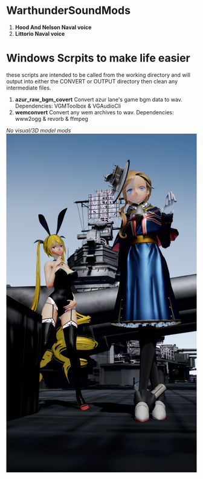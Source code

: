 # WarthunderSoundMods
1. __Hood And Nelson Naval voice__
2. __Littorio Naval voice__

# Windows Scrpits to make life easier
these scripts are intended to be called from the working directory and will output into either the CONVERT or OUTPUT directory then clean any intermediate files.
1. __azur_raw_bgm_covert__
Convert azur lane's game bgm data to wav.
Dependencies: VGMToolbox & VGAudioCli
2. __wemconvert__
Convert any wem archives to wav.
Dependencies: www2ogg & revorb & ffmpeg


_No visual/3D model mods_
![Hood and Nelson](/assets/hood_nelson.png)

